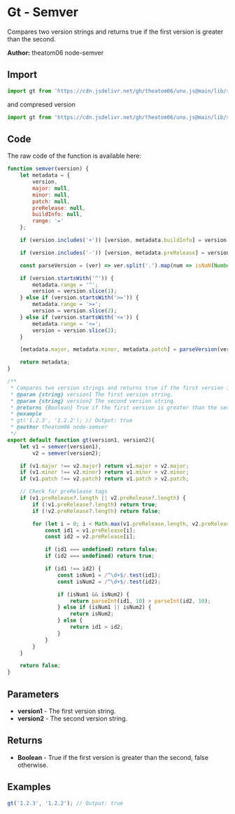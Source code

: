 # Gt - Semver
Compares two version strings and returns true if the first version is greater than the second.

**Author:** theatom06 node-semver

## Import 

```js
import gt from 'https://cdn.jsdelivr.net/gh/theatom06/uno.js@main/lib/semver/gt.js';
```
and compresed version
```js
import gt from 'https://cdn.jsdelivr.net/gh/theatom06/uno.js@main/lib/semver/gt.min.js';
```

## Code
The raw code of the function is available here:
```js
function semver(version) {
    let metadata = {
        version,
        major: null,
        minor: null,
        patch: null,
        preRelease: null,
        buildInfo: null,
        range: '='
    };

    if (version.includes('+')) [version, metadata.buildInfo] = version.split('+');

    if (version.includes('-')) [version, metadata.preRelease] = version.split('-');

    const parseVersion = (ver) => ver.split('.').map(num => isNaN(Number(num)) ? null : Number(num));

    if (version.startsWith('^')) {
        metadata.range = '^';
        version = version.slice(1);
    } else if (version.startsWith('>=')) {
        metadata.range = '>=';
        version = version.slice(2);
    } else if (version.startsWith('<=')) {
        metadata.range = '<=';
        version = version.slice(2);
    }

    [metadata.major, metadata.minor, metadata.patch] = parseVersion(version);

    return metadata;
}

/**
 * Compares two version strings and returns true if the first version is greater than the second.
 * @param {string} version1 The first version string. 
 * @param {string} version2 The second version string.
 * @returns {Boolean} True if the first version is greater than the second, false otherwise.
 * @example
 * gt('1.2.3', '1.2.2'); // Output: true
 * @author theatom06 node-semver
 */
export default function gt(version1, version2){
    let v1 = semver(version1),
        v2 = semver(version2);

    if (v1.major !== v2.major) return v1.major > v2.major;
    if (v1.minor !== v2.minor) return v1.minor > v2.minor;
    if (v1.patch !== v2.patch) return v1.patch > v2.patch;

    // Check for preRelease tags
    if (v1.preRelease?.length || v2.preRelease?.length) {
        if (!v1.preRelease?.length) return true;
        if (!v2.preRelease?.length) return false;

        for (let i = 0; i < Math.max(v1.preRelease.length, v2.preRelease.length); i++) {
            const id1 = v1.preRelease[i];
            const id2 = v2.preRelease[i];

            if (id1 === undefined) return false;
            if (id2 === undefined) return true;

            if (id1 !== id2) {
                const isNum1 = /^\d+$/.test(id1);
                const isNum2 = /^\d+$/.test(id2);

                if (isNum1 && isNum2) {
                    return parseInt(id1, 10) > parseInt(id2, 10);
                } else if (isNum1 || isNum2) {
                    return isNum2;
                } else {
                    return id1 > id2;
                }
            }
        }
    }

    return false;
}
```

## Parameters
* **version1** - The first version string.
* **version2** - The second version string.


## Returns
* **Boolean** - True if the first version is greater than the second, false otherwise.


## Examples
```js
gt('1.2.3', '1.2.2'); // Output: true

```